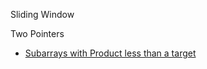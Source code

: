 Sliding Window


Two Pointers
- [Subarrays with Product less than a target](https://www.educative.io/courses/grokking-the-coding-interview/RMV1GV1yPYz)